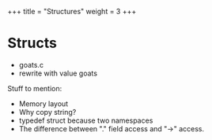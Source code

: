 +++
title = "Structures"
weight = 3
+++

# Structs

 - goats.c
 - rewrite with value goats

Stuff to mention:

 - Memory layout
 - Why copy string?
 - typedef struct because two namespaces
 - The difference between "." field access and "->" access.
 
